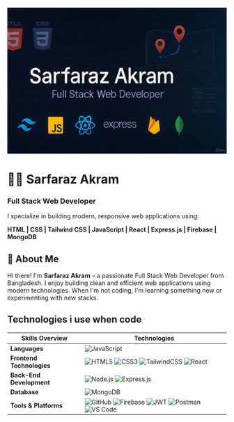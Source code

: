 ![Banner](./Github_Banner.jpg)

# 👨‍💻 Sarfaraz Akram
### Full Stack Web Developer

I specialize in building modern, responsive web applications using:

**HTML | CSS | Tailwind CSS | JavaScript | React | Express.js | Firebase | MongoDB**

## 💼 About Me

Hi there! I'm **Sarfaraz Akram** – a passionate Full Stack Web Developer from Bangladesh. I enjoy building clean and efficient web applications using modern technologies. When I'm not coding, I'm learning something new or experimenting with new stacks.

## Technologies i use when code

| Skills Overview          | Technologies |
|--------------------------|--------------|
| **Languages**            | ![JavaScript](https://img.shields.io/badge/JavaScript-F7DF1E?style=for-the-badge&logo=javascript&logoColor=black) |
| **Frontend Technologies**| ![HTML5](https://img.shields.io/badge/HTML5-E34F26?style=for-the-badge&logo=html5&logoColor=white) ![CSS3](https://img.shields.io/badge/CSS3-1572B6?style=for-the-badge&logo=css3&logoColor=white) ![TailwindCSS](https://img.shields.io/badge/TailwindCSS-38B2AC?style=for-the-badge&logo=tailwindcss&logoColor=white) ![React](https://img.shields.io/badge/React-61DAFB?style=for-the-badge&logo=react&logoColor=black) |
| **Back-End Development** | ![Node.js](https://img.shields.io/badge/Node.js-339933?style=for-the-badge&logo=node.js&logoColor=white) ![Express.js](https://img.shields.io/badge/Express.js-000000?style=for-the-badge&logo=express&logoColor=white) |
| **Database**             | ![MongoDB](https://img.shields.io/badge/MongoDB-47A248?style=for-the-badge&logo=mongodb&logoColor=white) |
| **Tools & Platforms**    | ![GitHub](https://img.shields.io/badge/GitHub-181717?style=for-the-badge&logo=github&logoColor=white) ![Firebase](https://img.shields.io/badge/Firebase-FFCA28?style=for-the-badge&logo=firebase&logoColor=black) ![JWT](https://img.shields.io/badge/JWT-000000?style=for-the-badge&logo=jsonwebtokens&logoColor=white) ![Postman](https://img.shields.io/badge/Postman-FF6C37?style=for-the-badge&logo=postman&logoColor=white) ![VS Code](https://img.shields.io/badge/VS%20Code-007ACC?style=for-the-badge&logo=visualstudiocode&logoColor=white) |


